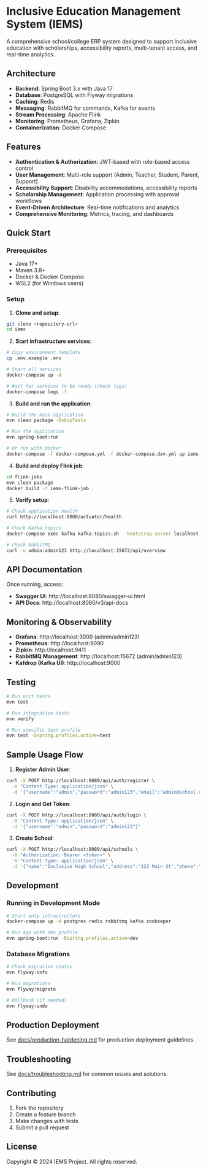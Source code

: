 # Inclusive Education Management System (IEMS)

A comprehensive school/college ERP system designed to support inclusive education with scholarships, accessibility reports, multi-tenant access, and real-time analytics.

## Architecture

- **Backend**: Spring Boot 3.x with Java 17
- **Database**: PostgreSQL with Flyway migrations
- **Caching**: Redis
- **Messaging**: RabbitMQ for commands, Kafka for events
- **Stream Processing**: Apache Flink
- **Monitoring**: Prometheus, Grafana, Zipkin
- **Containerization**: Docker Compose

## Features

- **Authentication & Authorization**: JWT-based with role-based access control
- **User Management**: Multi-role support (Admin, Teacher, Student, Parent, Support)
- **Accessibility Support**: Disability accommodations, accessibility reports
- **Scholarship Management**: Application processing with approval workflows
- **Event-Driven Architecture**: Real-time notifications and analytics
- **Comprehensive Monitoring**: Metrics, tracing, and dashboards

## Quick Start

### Prerequisites

- Java 17+
- Maven 3.8+
- Docker & Docker Compose
- WSL2 (for Windows users)

### Setup

1. **Clone and setup**:
```bash
git clone <repository-url>
cd iems
```

2. **Start infrastructure services**:
```bash
# Copy environment template
cp .env.example .env

# Start all services
docker-compose up -d

# Wait for services to be ready (check logs)
docker-compose logs -f
```

3. **Build and run the application**:
```bash
# Build the main application
mvn clean package -DskipTests

# Run the application
mvn spring-boot:run

# Or run with Docker
docker-compose -f docker-compose.yml -f docker-compose.dev.yml up iems-app
```

4. **Build and deploy Flink job**:
```bash
cd flink-jobs
mvn clean package
docker build -t iems-flink-job .
```

5. **Verify setup**:
```bash
# Check application health
curl http://localhost:8080/actuator/health

# Check Kafka topics
docker-compose exec kafka kafka-topics.sh --bootstrap-server localhost:9092 --list

# Check RabbitMQ
curl -u admin:admin123 http://localhost:15672/api/overview
```

## API Documentation

Once running, access:
- **Swagger UI**: http://localhost:8080/swagger-ui.html
- **API Docs**: http://localhost:8080/v3/api-docs

## Monitoring & Observability

- **Grafana**: http://localhost:3000 (admin/admin123)
- **Prometheus**: http://localhost:9090
- **Zipkin**: http://localhost:9411
- **RabbitMQ Management**: http://localhost:15672 (admin/admin123)
- **Kafdrop (Kafka UI)**: http://localhost:9000

## Testing

```bash
# Run unit tests
mvn test

# Run integration tests
mvn verify

# Run specific test profile
mvn test -Dspring.profiles.active=test
```

## Sample Usage Flow

1. **Register Admin User**:
```bash
curl -X POST http://localhost:8080/api/auth/register \
  -H "Content-Type: application/json" \
  -d '{"username":"admin","password":"admin123","email":"admin@school.com","role":"ADMIN"}'
```

2. **Login and Get Token**:
```bash
curl -X POST http://localhost:8080/api/auth/login \
  -H "Content-Type: application/json" \
  -d '{"username":"admin","password":"admin123"}'
```

3. **Create School**:
```bash
curl -X POST http://localhost:8080/api/schools \
  -H "Authorization: Bearer <token>" \
  -H "Content-Type: application/json" \
  -d '{"name":"Inclusive High School","address":"123 Main St","phone":"555-0123"}'
```

## Development

### Running in Development Mode

```bash
# Start only infrastructure
docker-compose up -d postgres redis rabbitmq kafka zookeeper

# Run app with dev profile
mvn spring-boot:run -Dspring.profiles.active=dev
```

### Database Migrations

```bash
# Check migration status
mvn flyway:info

# Run migrations
mvn flyway:migrate

# Rollback (if needed)
mvn flyway:undo
```

## Production Deployment

See [docs/production-hardening.md](docs/production-hardening.md) for production deployment guidelines.

## Troubleshooting

See [docs/troubleshooting.md](docs/troubleshooting.md) for common issues and solutions.

## Contributing

1. Fork the repository
2. Create a feature branch
3. Make changes with tests
4. Submit a pull request

## License

Copyright © 2024 IEMS Project. All rights reserved.